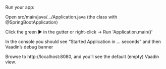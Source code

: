 Run your app:

Open src/main/java/…/Application.java (the class with @SpringBootApplication)

Click the green ▶ in the gutter or right-click → Run 'Application.main()'

In the console you should see “Started Application in … seconds” and then Vaadin’s debug banner

Browse to http://localhost:8080, and you’ll see the default (empty) Vaadin view.

